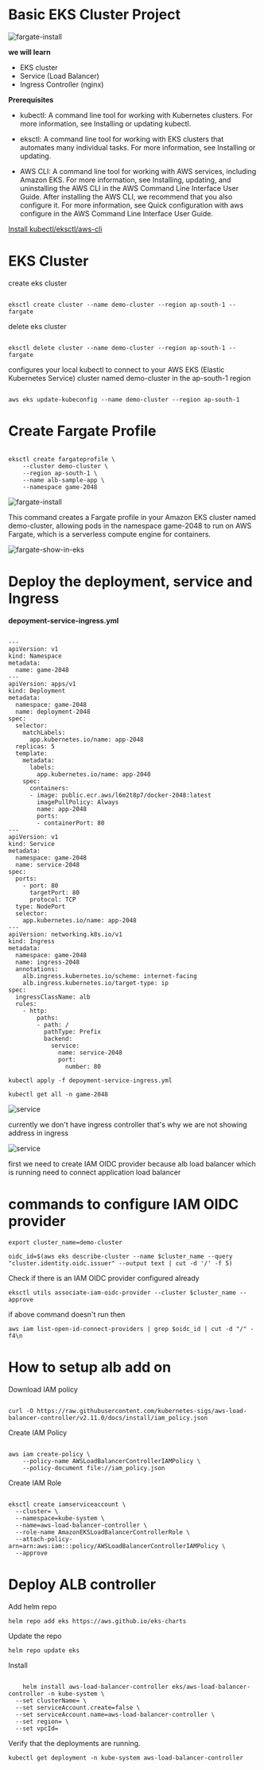 # Basic EKS Cluster Project

![fargate-install](https://github.com/herrry107/Kubernetes/blob/main/images/game-display.png)

**we will learn**

- EKS cluster
- Service (Load Balancer)
- Ingress Controller (nginx)

**Prerequisites**

- kubectl: A command line tool for working with Kubernetes clusters. For more information, see Installing or updating kubectl.

- eksctl: A command line tool for working with EKS clusters that automates many individual tasks. For more information, see Installing or updating.

- AWS CLI: A command line tool for working with AWS services, including Amazon EKS. For more information, see Installing, updating, and uninstalling the AWS CLI in the AWS Command Line Interface User Guide. After installing the AWS CLI, we recommend that you also configure it. For more information, see Quick configuration with aws configure in the AWS Command Line Interface User Guide.

[Install kubectl/eksctl/aws-cli](https://github.com/herrry107/Kubernetes/blob/main/eks-project1/prerequisites.md)

# EKS Cluster

create eks cluster
<pre><code>
eksctl create cluster --name demo-cluster --region ap-south-1 --fargate
</code></pre>

delete eks cluster
<pre><code>
eksctl delete cluster --name demo-cluster --region ap-south-1 --fargate
</code></pre>

configures your local kubectl to connect to your AWS EKS (Elastic Kubernetes Service) cluster named demo-cluster in the ap-south-1 region
<pre><code>
aws eks update-kubeconfig --name demo-cluster --region ap-south-1
</code></pre>

# Create Fargate Profile
<pre><code>
eksctl create fargateprofile \
    --cluster demo-cluster \
    --region ap-south-1 \
    --name alb-sample-app \
    --namespace game-2048
</code></pre>

![fargate-install](https://github.com/herrry107/Kubernetes/blob/main/images/fargate-install.png)

This command creates a Fargate profile in your Amazon EKS cluster named demo-cluster, allowing pods in the namespace game-2048 to run on AWS Fargate, which is a serverless compute engine for containers.

![fargate-show-in-eks](https://github.com/herrry107/Kubernetes/blob/main/images/fargate1.png)

# Deploy the deployment, service and Ingress

**depoyment-service-ingress.yml**
<pre><code>
---
apiVersion: v1
kind: Namespace
metadata:
  name: game-2048
---
apiVersion: apps/v1
kind: Deployment
metadata:
  namespace: game-2048
  name: deployment-2048
spec:
  selector:
    matchLabels:
      app.kubernetes.io/name: app-2048
  replicas: 5
  template:
    metadata:
      labels:
        app.kubernetes.io/name: app-2048
    spec:
      containers:
      - image: public.ecr.aws/l6m2t8p7/docker-2048:latest
        imagePullPolicy: Always
        name: app-2048
        ports:
        - containerPort: 80
---
apiVersion: v1
kind: Service
metadata:
  namespace: game-2048
  name: service-2048
spec:
  ports:
    - port: 80
      targetPort: 80
      protocol: TCP
  type: NodePort
  selector:
    app.kubernetes.io/name: app-2048
---
apiVersion: networking.k8s.io/v1
kind: Ingress
metadata:
  namespace: game-2048
  name: ingress-2048
  annotations:
    alb.ingress.kubernetes.io/scheme: internet-facing
    alb.ingress.kubernetes.io/target-type: ip
spec:
  ingressClassName: alb
  rules:
    - http:
        paths:
        - path: /
          pathType: Prefix
          backend:
            service:
              name: service-2048
              port:
                number: 80
</code></pre>

<pre><code>kubectl apply -f depoyment-service-ingress.yml</code></pre>
<pre><code>kubectl get all -n game-2048</code></pre>

![service](https://github.com/herrry107/Kubernetes/blob/main/images/service.png)

currently we don't have ingress controller that's  why we are not showing  address in ingress

![service](https://github.com/herrry107/Kubernetes/blob/main/images/ingress1.png)

first we need to create IAM OIDC provider because alb load balancer which is running need to connect application load balancer

# commands to configure IAM OIDC provider

<pre><code>export cluster_name=demo-cluster</code></pre>

<pre><code>oidc_id=$(aws eks describe-cluster --name $cluster_name --query "cluster.identity.oidc.issuer" --output text | cut -d '/' -f 5) </code></pre>

Check if there is an IAM OIDC provider configured already

<pre><code>eksctl utils associate-iam-oidc-provider --cluster $cluster_name --approve</code></pre>

if above command doesn't run then
<pre><code>aws iam list-open-id-connect-providers | grep $oidc_id | cut -d "/" -f4\n</code></pre>

#  How to setup alb add on

Download IAM policy
<pre><code>
curl -O https://raw.githubusercontent.com/kubernetes-sigs/aws-load-balancer-controller/v2.11.0/docs/install/iam_policy.json
</code></pre>

Create IAM Policy
<pre><code>
aws iam create-policy \
    --policy-name AWSLoadBalancerControllerIAMPolicy \
    --policy-document file://iam_policy.json
</code></pre>

Create IAM Role
<pre><code>
eksctl create iamserviceaccount \
  --cluster=<your-cluster-name> \
  --namespace=kube-system \
  --name=aws-load-balancer-controller \
  --role-name AmazonEKSLoadBalancerControllerRole \
  --attach-policy-arn=arn:aws:iam::<your-aws-account-id>:policy/AWSLoadBalancerControllerIAMPolicy \
  --approve
</code></pre>

# Deploy ALB controller

Add helm repo
<pre><code>helm repo add eks https://aws.github.io/eks-charts</code></pre>

Update the repo
<pre><code>helm repo update eks</code></pre>

Install
<pre><code>
    helm install aws-load-balancer-controller eks/aws-load-balancer-controller -n kube-system \
  --set clusterName=<your-cluster-name> \
  --set serviceAccount.create=false \
  --set serviceAccount.name=aws-load-balancer-controller \
  --set region=<your-region> \
  --set vpcId=<your-vpc-id>
</code></pre>

Verify that the deployments are running.
<pre><code>kubectl get deployment -n kube-system aws-load-balancer-controller</code></pre>
